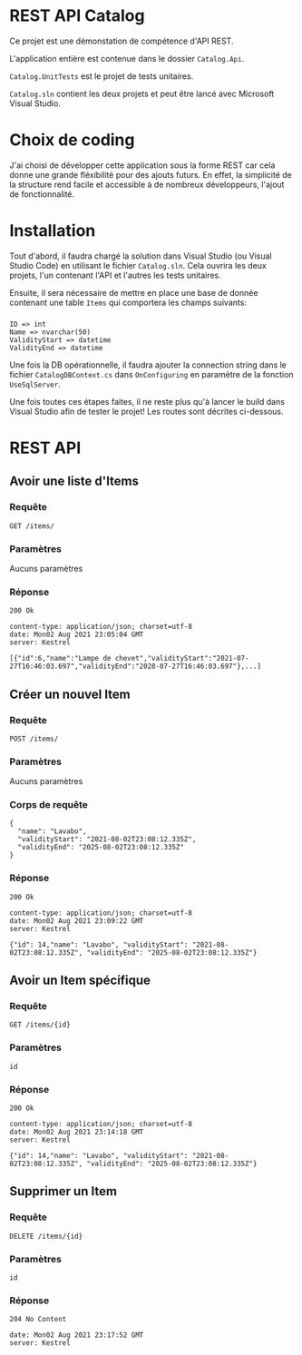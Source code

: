 # REST API Catalog

Ce projet est une démonstation de compétence d'API REST.

L'application entière est contenue dans le dossier `Catalog.Api`.

`Catalog.UnitTests` est le projet de tests unitaires.

`Catalog.sln` contient les deux projets et peut être lancé avec Microsoft Visual Studio.

# Choix de coding

J'ai choisi de développer cette application sous la forme REST car cela donne une grande fléxibilité pour des ajouts futurs. En effet, la simplicité de la structure rend facile et accessible à de nombreux développeurs, l'ajout de fonctionnalité.

# Installation

Tout d'abord, il faudra chargé la solution dans Visual Studio (ou Visual Studio Code) en utilisant le fichier `Catalog.sln`. Cela ouvrira les deux projets, l'un contenant l'API et l'autres les tests unitaires.

Ensuite, il sera nécessaire de mettre en place une base de donnée contenant une table `Items` qui comportera les champs suivants:
###
    ID => int
    Name => nvarchar(50)
    ValidityStart => datetime
    ValidityEnd => datetime

Une fois la DB opérationnelle, il faudra ajouter la connection string dans le fichier `CatalogDBContext.cs` dans `OnConfiguring` en paramètre de la fonction `UseSqlServer`.

Une fois toutes ces étapes faites, il ne reste plus qu'à lancer le build dans Visual Studio afin de tester le projet! Les routes sont décrites ci-dessous.

# REST API

## Avoir une liste d'Items

### Requête

`GET /items/`

### Paramètres

Aucuns paramètres

### Réponse

    200 Ok

    content-type: application/json; charset=utf-8 
    date: Mon02 Aug 2021 23:05:04 GMT 
    server: Kestrel 

    [{"id":6,"name":"Lampe de chevet","validityStart":"2021-07-27T16:46:03.697","validityEnd":"2028-07-27T16:46:03.697"},...]

## Créer un nouvel Item

### Requête

`POST /items/`

### Paramètres

Aucuns paramètres

### Corps de requête

    {
      "name": "Lavabo",
      "validityStart": "2021-08-02T23:08:12.335Z",
      "validityEnd": "2025-08-02T23:08:12.335Z"
    }

### Réponse

    200 Ok

    content-type: application/json; charset=utf-8 
    date: Mon02 Aug 2021 23:09:22 GMT 
    server: Kestrel 

    {"id": 14,"name": "Lavabo", "validityStart": "2021-08-02T23:08:12.335Z", "validityEnd": "2025-08-02T23:08:12.335Z"}

## Avoir un Item spécifique

### Requête

`GET /items/{id}`

### Paramètres

    id


### Réponse

    200 Ok

    content-type: application/json; charset=utf-8 
    date: Mon02 Aug 2021 23:14:18 GMT 
    server: Kestrel 

    {"id": 14,"name": "Lavabo", "validityStart": "2021-08-02T23:08:12.335Z", "validityEnd": "2025-08-02T23:08:12.335Z"}


## Supprimer un Item

### Requête

`DELETE /items/{id}`

### Paramètres

    id

### Réponse
    
    204 No Content

    date: Mon02 Aug 2021 23:17:52 GMT 
    server: Kestrel


